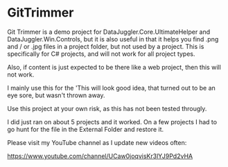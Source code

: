 # GitTrimmer
Git Trimmer is a demo project for DataJuggler.Core.UltimateHelper and DataJuggler.Win.Controls, but it is also useful in that it helps you find .png and / or .jpg files in a project folder, but not used by a project. This is specifically for C# projects, and will not work for all project types.

Also, if content is just expected to be there like a web project, then this will not work.

I mainly use this for the 'This will look good idea, that turned out to be an eye sore, but wasn't thrown away.

Use this project at your own risk, as this has not been tested througly.

I did just ran on about 5 projects and it worked. On a few projects I had to go hunt for the file in the External Folder and restore it.

Please visit my YouTube channel as I update new videos often:

https://www.youtube.com/channel/UCaw0joqvisKr3lYJ9Pd2vHA



